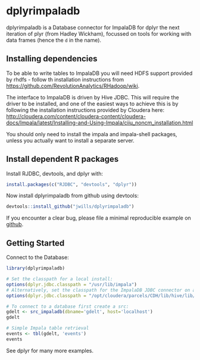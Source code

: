 # dplyrimpaladb

dplyrimpaladb is a Database connector for ImpalaDB for dplyr the next iteration of plyr (from Hadley Wickham), focussed on tools for working with data frames (hence the `d` in the name).

## Installing dependencies

To be able to write tables to ImpalaDB you will need HDFS support provided by rhdfs - follow th installation instructions from https://github.com/RevolutionAnalytics/RHadoop/wiki.

The interface to ImpalaDB is driven by Hive JDBC.  This will require the driver to be installed, and one of the easiest ways to achieve this is by following the installation instructions provided by Cloudera here: http://cloudera.com/content/cloudera-content/cloudera-docs/Impala/latest/Installing-and-Using-Impala/ciiu_noncm_installation.html

You should only need to install the impala and impala-shell packages, unless you actually want to install a separate server.

## Install dependent R packages

Install RJDBC, devtools, and dplyr with:

```R
install.packages(c("RJDBC", "devtools", "dplyr"))
````

Now install dplyrimpaladb from github using devtools:

```R
devtools::install_github("jwills/dplyrimpaladb")
```

If you encounter a clear bug, please file a minimal reproducible example on [github](https://github.com/jwills/dplyrimpaladb/issues).

## Getting Started

Connect to the Database:

```R
library(dplyrimpaladb)

# Set the classpath for a local install:
options(dplyr.jdbc.classpath = "/usr/lib/impala")
# Alternatively, set the classpath for the ImpalaDB JDBC connector on a CDH cluster node:
options(dplyr.jdbc.classpath = "/opt/cloudera/parcels/CDH/lib/hive/lib/:/opt/cloudera/parcels/CDH/lib/hadoop/lib")

# To connect to a database first create a src:
gdelt <- src_impaladb(dbname='gdelt', host='localhost')
gdelt

# Simple Impala table retrieval
events <- tbl(gdelt, 'events')
events
```

See dplyr for many more examples.
